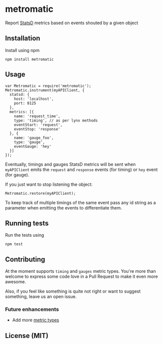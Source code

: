 # metromatic

Report [StatsD](https://github.com/etsy/statsd) metrics based on events shouted by a given object

## Installation

Install using npm

```
npm install metromatic
```

## Usage

```
var Metromatic = require('metromatic');
Metromatic.instrument(myAPIClient, {
  statsd: {
    host: 'localhost',
    port: 8125
  },
  metrics: [{
    name: 'request_time',
    type: 'timing', // as per lynx methods
    eventStart: 'request',
    eventStop: 'response'
  }, {
    name: 'gauge_foo',
    type: 'gauge',
    eventGauge: 'hey'
  }]
});
```

Eventually, timings and gauges StatsD metrics will be sent when `myAPIClient` emits the `request` and `response` events (for timing) or `hey` event (for gauge).

If you just want to stop listening the object:

```
Metromatic.restore(myAPIClient);
```

To keep track of multiple timings of the same event pass any id string as a parameter when emitting the events to differentiate them.

## Running tests

Run the tests using

```
npm test
```

## Contributing

At the moment supports `timing` and `gauges` metric types. You're more than welcome to express some code love in a Pull Request to make it even more awesome.

Also, if you feel like something is quite not right or want to suggest something, leave us an open issue.

### Future enhancements

* Add more [metric types](https://github.com/etsy/statsd/blob/master/docs/metric_types.md)

## License (MIT)